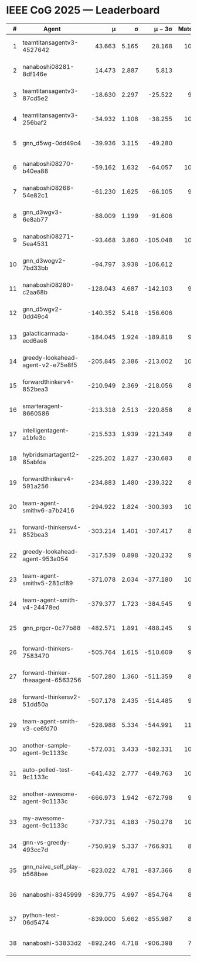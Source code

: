 # IEEE CoG 2025 — Leaderboard

| # | Agent | μ | σ | μ − 3σ | Matches | Updated |
|---:|---|---:|---:|---:|---:|---|
| 1 | teamtitansagentv3-4527642 | 43.663 | 5.165 | 28.168 | 10516 | 2025-08-31 09:11 |
| 2 | nanaboshi08281-8df146e | 14.473 | 2.887 | 5.813 | 396 | 2025-08-31 09:11 |
| 3 | teamtitansagentv3-87cd5e2 | -18.630 | 2.297 | -25.522 | 9458 | 2025-08-31 09:11 |
| 4 | teamtitansagentv3-256baf2 | -34.932 | 1.108 | -38.255 | 10354 | 2025-08-31 09:11 |
| 5 | gnn_d5wg-0dd49c4 | -39.936 | 3.115 | -49.280 | 240 | 2025-08-31 09:11 |
| 6 | nanaboshi08270-b40ea88 | -59.162 | 1.632 | -64.057 | 10260 | 2025-08-31 09:11 |
| 7 | nanaboshi08268-54e82c1 | -61.230 | 1.625 | -66.105 | 9900 | 2025-08-31 09:11 |
| 8 | gnn_d3wgv3-6e8ab77 | -88.009 | 1.199 | -91.606 | 278 | 2025-08-31 09:11 |
| 9 | nanaboshi08271-5ea4531 | -93.468 | 3.860 | -105.048 | 10358 | 2025-08-31 09:11 |
| 10 | gnn_d3wogv2-7bd33bb | -94.797 | 3.938 | -106.612 | 434 | 2025-08-31 09:11 |
| 11 | nanaboshi08280-c2aa68b | -128.043 | 4.687 | -142.103 | 9738 | 2025-08-31 09:11 |
| 12 | gnn_d5wgv2-0dd49c4 | -140.352 | 5.418 | -156.606 | 306 | 2025-08-31 09:11 |
| 13 | galacticarmada-ecd6ae8 | -184.045 | 1.924 | -189.818 | 9440 | 2025-08-31 09:11 |
| 14 | greedy-lookahead-agent-v2-e75e8f5 | -205.845 | 2.386 | -213.002 | 10270 | 2025-08-31 09:11 |
| 15 | forwardthinkerv4-852bea3 | -210.949 | 2.369 | -218.056 | 8288 | 2025-08-31 09:11 |
| 16 | smarteragent-8660586 | -213.318 | 2.513 | -220.858 | 8269 | 2025-08-31 09:11 |
| 17 | intelligentagent-a1bfe3c | -215.533 | 1.939 | -221.349 | 8424 | 2025-08-31 09:11 |
| 18 | hybridsmartagent2-85abfda | -225.202 | 1.827 | -230.683 | 8691 | 2025-08-31 09:11 |
| 19 | forwardthinkerv4-591a256 | -234.883 | 1.480 | -239.322 | 8428 | 2025-08-31 09:11 |
| 20 | team-agent-smithv6-a7b2416 | -294.922 | 1.824 | -300.393 | 10640 | 2025-08-31 09:11 |
| 21 | forward-thinkersv4-852bea3 | -303.214 | 1.401 | -307.417 | 8090 | 2025-08-31 09:11 |
| 22 | greedy-lookahead-agent-953a054 | -317.539 | 0.898 | -320.232 | 9338 | 2025-08-31 09:11 |
| 23 | team-agent-smithv5-281cf89 | -371.078 | 2.034 | -377.180 | 10880 | 2025-08-31 09:11 |
| 24 | team-agent-smith-v4-24478ed | -379.377 | 1.723 | -384.545 | 9618 | 2025-08-31 09:11 |
| 25 | gnn_prgcr-0c77b88 | -482.571 | 1.891 | -488.245 | 9190 | 2025-08-31 09:11 |
| 26 | forward-thinkers-7583470 | -505.764 | 1.615 | -510.609 | 9560 | 2025-08-31 09:11 |
| 27 | forward-thinker-rheaagent-6563256 | -507.280 | 1.360 | -511.359 | 8664 | 2025-08-31 09:11 |
| 28 | forward-thinkersv2-51dd50a | -507.178 | 2.435 | -514.485 | 9156 | 2025-08-31 09:11 |
| 29 | team-agent-smith-v3-ce6fd70 | -528.988 | 5.334 | -544.991 | 11198 | 2025-08-31 09:11 |
| 30 | another-sample-agent-9c1133c | -572.031 | 3.433 | -582.331 | 10000 | 2025-08-31 09:11 |
| 31 | auto-polled-test-9c1133c | -641.432 | 2.777 | -649.763 | 10240 | 2025-08-31 09:11 |
| 32 | another-awesome-agent-9c1133c | -666.973 | 1.942 | -672.798 | 9460 | 2025-08-31 09:11 |
| 33 | my-awesome-agent-9c1133c | -737.731 | 4.183 | -750.278 | 10040 | 2025-08-31 09:11 |
| 34 | gnn-vs-greedy-493cc7d | -750.919 | 5.337 | -766.931 | 8860 | 2025-08-31 09:11 |
| 35 | gnn_naive_self_play-b568bee | -823.022 | 4.781 | -837.366 | 8580 | 2025-08-31 09:11 |
| 36 | nanaboshi-8345999 | -839.775 | 4.997 | -854.764 | 8430 | 2025-08-31 09:11 |
| 37 | python-test-06d5474 | -839.000 | 5.662 | -855.987 | 8720 | 2025-08-31 09:11 |
| 38 | nanaboshi-53833d2 | -892.246 | 4.718 | -906.398 | 7960 | 2025-08-31 09:11 |
